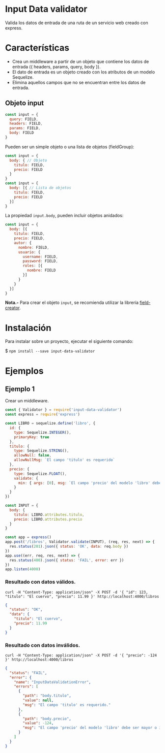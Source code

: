 # Input Data validator

Valida los datos de entrada de una ruta de un servicio web creado con express.

# Características

- Crea un middleware a partir de un objeto que contiene los datos de entrada ({ headers, params, query, body }).
- El dato de entrada es un objeto creado con los atributos de un modelo Sequelize.
- Elimina aquellos campos que no se encuentran entre los datos de entrada.

## Objeto input

``` js
const input = {
  query: FIELD,
  headers: FIELD,
  params: FIELD,
  body: FIELD
}
```

Pueden ser un simple objeto o una lista de objetos (fieldGroup):
``` js
const input = {
  body: { // Objeto
    titulo: FIELD,
    precio: FIELD
  }
}
const input = {
  body: [{ // Lista de objetos
    titulo: FIELD,
    precio: FIELD
  }]
}
```
La propiedad `input.body`, pueden incluir objetos anidados:
``` js
const input = {
  body: [{
    titulo: FIELD,
    precio: FIELD,
    autor: {
      nombre: FIELD,
      usuario: {
        username: FIELD,
        password: FIELD,
        roles: [{
          nombre: FIELD
        }]
      }
    }
  }]
}
```
**Nota.-** Para crear el objeto `input`, se recomienda utilizar la librería [field-creator](https://github.com/waquispe/field-creator).

# Instalación

Para instalar sobre un proyecto, ejecutar el siguiente comando:

$ `npm install --save input-data-validator`

# Ejemplos

## Ejemplo 1

Crear un middleware.

``` js
const { Validator } = require('input-data-validator')
const express = require('express')

const LIBRO = sequelize.define('libro', {
  id: {
    type: Sequelize.INTEGER(),
    primaryKey: true
  },
  titulo: {
    type: Sequelize.STRING(),
    allowNull: false,
    allowNullMsg: `El campo 'titulo' es requerido`
  },
  precio: {
    type: Sequelize.FLOAT(),
    validate: {
      min: { args: [0], msg: `El campo 'precio' del modelo 'libro' debe ser mayor o igual a 0.` }
    }
  }
})

const INPUT = {
  body: {
    titulo: LIBRO.attributes.titulo,
    precio: LIBRO.attributes.precio
  }
}

const app = express()
app.post('/libros', Validator.validate(INPUT), (req, res, next) => {
  res.status(201).json({ status: 'OK', data: req.body })
})
app.use((err, req, res, next) => {
  res.status(400).json({ status: 'FAIL', error: err })
})
app.listen(4000)
```

### Resultado con datos válidos.
`curl -H "Content-Type: application/json" -X POST -d '{ "id": 123, "titulo": "El cuervo", "precio": 11.99 }' http://localhost:4000/libros`
``` json
{
  "status": "OK",
  "data": {
    "titulo": "El cuervo",
    "precio": 11.99
  }
}
```

### Resultado con datos inválidos.
`curl -H "Content-Type: application/json" -X POST -d '{ "precio": -124 }' http://localhost:4000/libros`
``` json
{
  "status": "FAIL",
  "error": {
    "name": "InputDataValidationError",
    "errors": [
      {
        "path": "body.titulo",
        "value": null,
        "msg": "El campo 'titulo' es requerido."
      },
      {
        "path": "body.precio",
        "value": -124,
        "msg": "El campo 'precio' del modelo 'libro' debe ser mayor o igual a 0."
      }
    ]
  }
}
```
